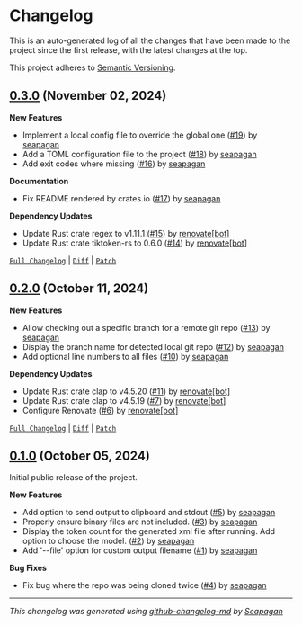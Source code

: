 # Changelog

This is an auto-generated log of all the changes that have been made to the
project since the first release, with the latest changes at the top.

This project adheres to [Semantic Versioning](https://semver.org/spec/v2.0.0.html).


## [0.3.0](https://github.com/seapagan/bundle-repo/releases/tag/0.3.0) (November 02, 2024)

**New Features**

- Implement a local config file to override the global one ([#19](https://github.com/seapagan/bundle-repo/pull/19)) by [seapagan](https://github.com/seapagan)
- Add a TOML configuration file to the project ([#18](https://github.com/seapagan/bundle-repo/pull/18)) by [seapagan](https://github.com/seapagan)
- Add exit codes where missing ([#16](https://github.com/seapagan/bundle-repo/pull/16)) by [seapagan](https://github.com/seapagan)

**Documentation**

- Fix README rendered by crates.io ([#17](https://github.com/seapagan/bundle-repo/pull/17)) by [seapagan](https://github.com/seapagan)

**Dependency Updates**

- Update Rust crate regex to v1.11.1 ([#15](https://github.com/seapagan/bundle-repo/pull/15)) by [renovate[bot]](https://github.com/apps/renovate)
- Update Rust crate tiktoken-rs to 0.6.0 ([#14](https://github.com/seapagan/bundle-repo/pull/14)) by [renovate[bot]](https://github.com/apps/renovate)

[`Full Changelog`](https://github.com/seapagan/bundle-repo/compare/0.2.0...0.3.0) | [`Diff`](https://github.com/seapagan/bundle-repo/compare/0.2.0...0.3.0.diff) | [`Patch`](https://github.com/seapagan/bundle-repo/compare/0.2.0...0.3.0.patch)

## [0.2.0](https://github.com/seapagan/bundle-repo/releases/tag/0.2.0) (October 11, 2024)

**New Features**

- Allow checking out a specific branch for a remote git repo ([#13](https://github.com/seapagan/bundle-repo/pull/13)) by [seapagan](https://github.com/seapagan)
- Display the branch name for detected local git repo ([#12](https://github.com/seapagan/bundle-repo/pull/12)) by [seapagan](https://github.com/seapagan)
- Add optional line numbers to all files ([#10](https://github.com/seapagan/bundle-repo/pull/10)) by [seapagan](https://github.com/seapagan)

**Dependency Updates**

- Update Rust crate clap to v4.5.20 ([#11](https://github.com/seapagan/bundle-repo/pull/11)) by [renovate[bot]](https://github.com/apps/renovate)
- Update Rust crate clap to v4.5.19 ([#7](https://github.com/seapagan/bundle-repo/pull/7)) by [renovate[bot]](https://github.com/apps/renovate)
- Configure Renovate ([#6](https://github.com/seapagan/bundle-repo/pull/6)) by [renovate[bot]](https://github.com/apps/renovate)

[`Full Changelog`](https://github.com/seapagan/bundle-repo/compare/0.1.0...0.2.0) | [`Diff`](https://github.com/seapagan/bundle-repo/compare/0.1.0...0.2.0.diff) | [`Patch`](https://github.com/seapagan/bundle-repo/compare/0.1.0...0.2.0.patch)

## [0.1.0](https://github.com/seapagan/bundle-repo/releases/tag/0.1.0) (October 05, 2024)

Initial public release of the project.

**New Features**

- Add option to send output to clipboard and stdout ([#5](https://github.com/seapagan/bundle-repo/pull/5)) by [seapagan](https://github.com/seapagan)
- Properly ensure binary files are not included. ([#3](https://github.com/seapagan/bundle-repo/pull/3)) by [seapagan](https://github.com/seapagan)
- Display the token count for the generated xml file after running. Add option to choose the model. ([#2](https://github.com/seapagan/bundle-repo/pull/2)) by [seapagan](https://github.com/seapagan)
- Add '--file' option for custom output filename ([#1](https://github.com/seapagan/bundle-repo/pull/1)) by [seapagan](https://github.com/seapagan)

**Bug Fixes**

- Fix bug where the repo was being cloned twice ([#4](https://github.com/seapagan/bundle-repo/pull/4)) by [seapagan](https://github.com/seapagan)

---
*This changelog was generated using [github-changelog-md](http://changelog.seapagan.net/) by [Seapagan](https://github.com/seapagan)*
